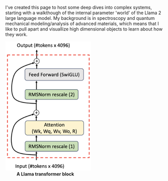 I've created this page to host some deep dives into complex systems, starting with a walkthough of the internal parameter 'world' of the Llama 2 large language model.  My background is in spectroscopy and quantum mechanical modeling/analysis of advanced materials, which means that I like to pull apart and visuallize high dimensional objects to learn about how they work.

<img src="/docs/assets/img/Llama-transformer.png" target = "_blank" rel = "noreferrer noopener" alt = "A Llama transformer block" width="270"/> <br>
&nbsp;&nbsp;&nbsp;&nbsp;&nbsp;&nbsp;&nbsp;&nbsp;&nbsp;<b>A Llama transformer block</b>
